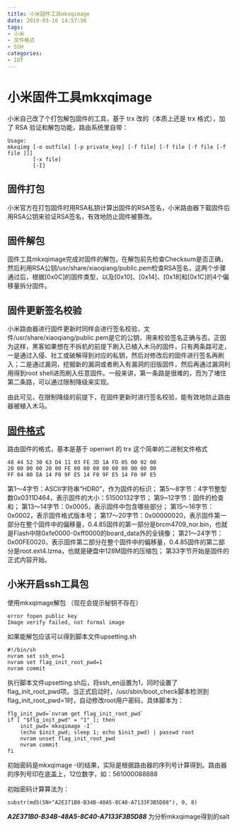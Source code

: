 ```yaml
---
title: 小米固件工具mkxqimage
date: 2019-03-16 14:57:56
tags:
- 小米
- 文件格式
- SSH
categories:
- IOT
---
```

# 小米固件工具mkxqimage

小米自己改了个打包解包固件的工具，基于 trx 改的（本质上还是 trx 格式），加了 RSA 验证和解包功能，路由系统里自带：
```
Usage:
mkxqimg [-o outfile] [-p private_key] [-f file] [-f file [-f file [-f file ]]]
        [-x file]
        [-I]
```

## 固件打包
小米官方在打包固件时用RSA私钥计算出固件的RSA签名，小米路由器下载固件后用RSA公钥来验证RSA签名，有效地防止固件被篡改。

## 固件解包
固件工具mkxqimage完成对固件的解包，在解包前先检查Checksum是否正确，然后利用RSA公钥/usr/share/xiaoqiang/public.pem检查RSA签名，这两个步骤通过后，根据[0x0C]的固件类型，以及[0x10]、[0x14]、[0x18]和[0x1C]的4个偏移量拆分固件。

## 固件更新签名校验
小米路由器进行固件更新时同样会进行签名校验，文件/usr/share/xiaoqiang/public.pem是它的公钥，用来校验签名正确与否。正因为这样，黑客如果想在不拆机的前提下刷入已植入木马的固件，只有两条路可走，一是通过入侵、社工或破解得到对应的私钥，然后对修改后的固件进行签名再刷入；二是通过漏洞，挖掘新的漏洞或者刷入有漏洞的旧版固件，然后再通过漏洞利用得到root shell进而刷入任意固件。一般来讲，第一条路是很难的，而为了堵住第二条路，可以通过限制降级来实现。

由此可见，在限制降级的前提下，在固件更新时进行签名校验，能有效地防止路由器被植入木马。

## [固件格式](http://www.iptvfans.cn/wiki/index.php/%E5%B0%8F%E7%B1%B3%E8%B7%AF%E7%94%B1%E5%99%A8%E5%9B%BA%E4%BB%B6%E5%88%86%E6%9E%90)
路由固件的格式，基本是基于 openwrt 的 trx 这个简单的二进制文件格式
```
48 44 52 30 63 D4 11 03 FE 3D 1A FD 05 00 02 00
20 00 00 00 20 00 FE 00 00 00 00 00 00 00 00 00
FF 04 00 EA 14 F0 9F E5 14 F0 9F E5 14 F0 9F E5
```
第1～4字节：ASCII字符串“HDR0”，作为固件的标识；
第5～8字节：4字节整型数0x0311D464，表示固件的大小：51500132字节；
第9~12字节：固件的检查和；
第13～14字节：0x0005，表示固件中包含哪些部分；
第15～16字节：0x0002，表示固件格式版本号；
第17～20字节：0x00000020，表示固件第一部分在整个固件中的偏移量，0.4.85固件的第一部分是brcm4709_nor.bin，也就是Flash中除0xfe0000-0xff0000的board_data外的全镜像；
第21～24字节：0x00FE0020，表示固件第二部分在整个固件中的偏移量，0.4.85固件的第二部分是root.ext4.lzma，也就是硬盘中128M固件的压缩包；
第33字节开始是固件的正式内容开始。

## 小米开启ssh工具包
使用mkxqimage解包
（现在会提示秘钥不存在）
```
error fopen public key
Image verify failed, not formal image
```

如果能解包应该可以得到脚本文件upsetting.sh

```
#!/bin/sh
nvram set ssh_en=1
nvram set flag_init_root_pwd=1
nvram commit
```
执行脚本文件upsetting.sh后，将ssh_en设置为1，同时设置了flag_init_root_pwd项。当正式启动时，/usr/sbin/boot_check脚本检测到flag_init_root_pwd=1时，自动修改root用户密码，具体脚本为：
```
flg_init_pwd=`nvram get flag_init_root_pwd`
if [ "$flg_init_pwd" = "1" ]; then
	init_pwd=`mkxqimage -I`
	(echo $init_pwd; sleep 1; echo $init_pwd) | passwd root
	nvram unset flag_init_root_pwd
	nvram commit
fi
```
初始密码是mkxqimage -I的结果，实际是根据路由器的序列号计算得到。路由器的序列号印在底盖上，12位数字，如：561000088888

初始密码计算算法为：

`substr(md5(SN+"A2E371B0-B34B-48A5-8C40-A7133F3B5D88"), 0, 8)`

***A2E371B0-B34B-48A5-8C40-A7133F3B5D88*** 为分析mkxqimage得到的salt
